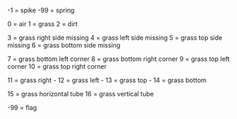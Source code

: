 -1 = spike
-99  = spring

0 = air
1 = grass
2 = dirt

3 = grass right side missing
4 = grass left side missing
5 = grass top side missing
6 = grass bottom side missing

7 = grass bottom left corner
8 = grass bottom right corner
9 = grass top left corner
10 = grass top right corner

11 = grass right  -
12 = grass left -
13 = grass top -
14 = grass bottom

15 = grass horizontal tube
16 = grass vertical tube

-99 = flag
